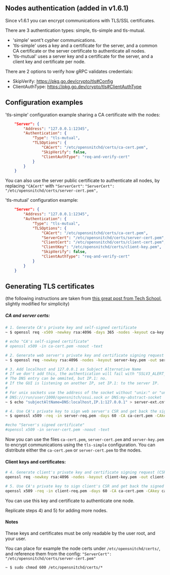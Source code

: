 ## Nodes authentication (added in v1.6.1)

Since v1.6.1 you can encrypt communications with TLS/SSL certificates.

There are 3 authentication types: simple, tls-simple and tls-mutual.

 - 'simple' wont't cypher communications.
 - 'tls-simple' uses a key and a certificate for the server, and a
   common CA certificate or the server certificate to authenticate all
   nodes.
 - 'tls-mutual' uses a server key and a certificate for the server, and a
   client key and certificate per node.

There are 2 options to verify how gRPC validates credentials:
 - SkipVerify: https://pkg.go.dev/crypto/tls#Config
 - ClientAuthType: https://pkg.go.dev/crypto/tls#ClientAuthType


## Configuration examples

'tls-simple' configuration example sharing a CA certificate with the nodes:
```json
    "Server": {
        "Address": "127.0.0.1:12345",
        "Authentication": {
            "Type": "tls-mutual",
            "TLSOptions": {
                "CACert": "/etc/opensnitchd/certs/ca-cert.pem",
                "SkipVerify": false,
                "ClientAuthType": "req-and-verify-cert"
            }
        }
    }
```

You can also use the server public certificate to authenticate all nodes, by replacing `"CACert"` with `"ServerCert"`:
    `"ServerCert": "/etc/opensnitchd/certs/server-cert.pem",`
 
'tls-mutual' configuration example:
```json
    "Server": {
        "Address": "127.0.0.1:12345",
        "Authentication": {
            "Type": "tls-mutual",
            "TLSOptions": {
                "CACert": "/etc/opensnitchd/certs/ca-cert.pem",
                "ServerCert": "/etc/opensnitchd/certs/server-cert.pem",
                "ClientCert": "/etc/opensnitchd/certs/client-cert.pem",
                "ClientKey": "/etc/opensnitchd/certs/client-key.pem",
                "SkipVerify": false,
                "ClientAuthType": "req-and-verify-cert"
            }
        }
    }
 ```

## Generating TLS certificates
(the following instructions are taken from [this great post from Tech School](https://dev.to/techschoolguru/how-to-secure-grpc-connection-with-ssl-tls-in-go-4ph), slightly modified for simplicity)

##### CA and server certs:
```bash
# 1. Generate CA's private key and self-signed certificate
~ $ openssl req -x509 -newkey rsa:4096 -days 365 -nodes -keyout ca-key.pem -out ca-cert.pem  -subj "/CN=localhost"

# echo "CA's self-signed certificate"
# openssl x509 -in ca-cert.pem -noout -text

# 2. Generate web server's private key and certificate signing request (CSR)
~ $ openssl req -newkey rsa:4096 -nodes -keyout server-key.pem -out server-req.pem  -subj "/CN=localhost"

# 3. Add localhost and 127.0.0.1 as Subject Alternative Name
# If we don't add this, the authentication will fail with "SSLV3_ALERT_BAD_CERTIFICATE".
# The DNS entry can be ommited, but IP.1: no.
# If the GUI is listening on another IP, set IP.1: to the server IP.
#
# For unix sockets use the address of the socket without "unix:" or "unix-abstract:":
# DNS:///run/user/1000/opensnitch/osui.sock or DNS:my-abstract-socket
~ $ echo "subjectAltName=DNS:localhost,IP.1:127.0.0.1" > server-ext.cnf

# 4. Use CA's private key to sign web server's CSR and get back the signed certificate
~ $ openssl x509 -req -in server-req.pem -days 60 -CA ca-cert.pem -CAkey ca-key.pem -CAcreateserial -out server-cert.pem -extfile server-ext.cnf

#echo "Server's signed certificate"
#openssl x509 -in server-cert.pem -noout -text
```

Now you can use the files `ca-cert.pem`, `server-cert.pem` and `server-key.pem` to encrypt communications using the `tls-simple` configuration.
You can distribute either the `ca-cert.pem` or `server-cert.pem` to the nodes.

#### Client keys and certificates:
```bash
# 4. Generate client's private key and certificate signing request (CSR)
openssl req -newkey rsa:4096 -nodes -keyout client-key.pem -out client-req.pem -subj "/CN=client1"

# 5. Use CA's private key to sign client's CSR and get back the signed certificate
openssl x509 -req -in client-req.pem -days 60 -CA ca-cert.pem -CAkey ca-key.pem -CAcreateserial -out client-cert.pem
```

You can use this key and certificate to authenticate one node.

Replicate steps 4) and 5) for adding more nodes.

#### Notes

These keys and certificates must be only readable by the user root, and your user.

You can place for example the node certs under `/etc/opensnitchd/certs/`, and reference them from the config:
  `"ServerCert": "/etc/opensnitchd/certs/server-cert.pem"`

`~ $ sudo chmod 600 /etc/opensnitchd/certs/*`
